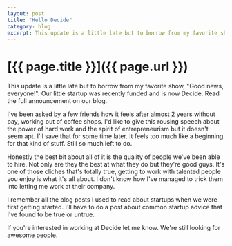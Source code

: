 ```yaml
---
layout: post
title: "Hello Decide"
category: blog 
excerpt: This update is a little late but to borrow from my favorite show, "Good news, everyone!". Our little startup was recently funded and is now Decide. Read the full announcement on our blog. 
---
```


# [{{ page.title }}]({{ page.url }})

<p>This update is a little late but to borrow from my favorite show, "Good news, everyone!". Our little startup was recently funded and is now Decide. Read the full announcement on our blog.</p>
<p>I've been asked by a few friends how it feels after almost 2 years without pay, working out of coffee shops. I'd like to give this rousing speech about the power of hard work and the spirit of entrepreneurism but it doesn't seem apt. I'll save that for some time later. It feels too much like a beginning for that kind of stuff. Still so much left to do.</p>
<p>Honestly the best bit about all of it is the quality of people we've been able to hire. Not only are they the best at what they do but they're good guys. It's one of those cliches that's totally true, getting to work with talented people you enjoy is what it's all about. I don't know how I've managed to trick them into letting me work at their company.</p>
<p>I remember all the blog posts I used to read about startups when we were first getting started. I'll have to do a post about common startup advice that I've found to be true or untrue.</p>
<p>If you're interested in working at Decide let me know. We're still looking for awesome people.</p>
